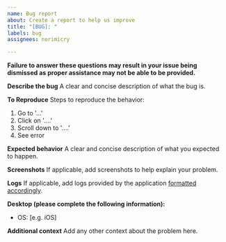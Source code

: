 ```yaml
---
name: Bug report
about: Create a report to help us improve
title: "[BUG]: "
labels: bug
assignees: norimicry

---
```


**Failure to answer these questions may result in your issue being dismissed as proper assistance may not be able to be provided.**

**Describe the bug**
A clear and concise description of what the bug is.

**To Reproduce**
Steps to reproduce the behavior:
1. Go to '...'
2. Click on '....'
3. Scroll down to '....'
4. See error

**Expected behavior**
A clear and concise description of what you expected to happen.

**Screenshots**
If applicable, add screenshots to help explain your problem.

**Logs**
If applicable, add logs provided by the application [formatted accordingly](https://docs.github.com/en/get-started/writing-on-github/working-with-advanced-formatting/creating-and-highlighting-code-blocks).

**Desktop (please complete the following information):**
 - OS: [e.g. iOS]

**Additional context**
Add any other context about the problem here.
